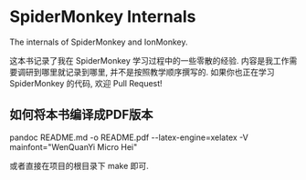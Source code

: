 # SpiderMonkey Internals
The internals of SpiderMonkey and IonMonkey.

这本书记录了我在 SpiderMonkey 学习过程中的一些零散的经验.
内容是我工作需要调研到哪里就记录到哪里, 并不是按照教学顺序撰写的.
如果你也正在学习 SpiderMonkey 的代码, 欢迎 Pull Request!

## 如何将本书编译成PDF版本

pandoc README.md -o README.pdf --latex-engine=xelatex -V mainfont="WenQuanYi Micro Hei"

或者直接在项目的根目录下 make 即可.

